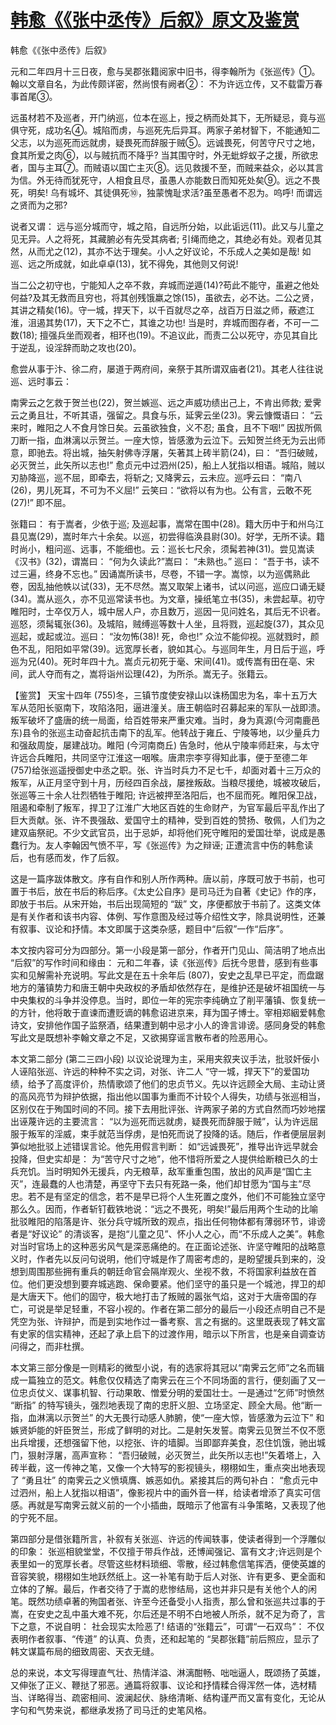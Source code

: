 # [韩愈《《张中丞传》后叙》原文及鉴赏](https://www.vrrw.net/wx/10397.html)

韩愈《《张中丞传》后叙》

元和二年四月十三日夜，愈与吴郡张籍阅家中旧书，得李翰所为《张巡传》①。翰以文章自名，为此传颇详密，然尚恨有阙者②： 不为许远立传，又不载雷万春事首尾③。

远虽材若不及巡者，开门纳巡，位本在巡上，授之柄而处其下，无所疑忌，竟与巡俱守死，成功名④。城陷而虏，与巡死先后异耳。两家子弟材智下，不能通知二父志，以为巡死而远就虏，疑畏死而辞服于贼⑤。远诚畏死，何苦守尺寸之地，食其所爱之肉⑥，以与贼抗而不降乎? 当其围守时，外无蚍蜉蚁子之援，所欲忠者，国与主耳⑦。而贼语以国亡主灭⑧。远见救援不至，而贼来益众，必以其言为信。外无待而犹死守，人相食且尽，虽愚人亦能数日而知死处矣⑨。远之不畏死，明矣! 乌有城坏、其徒俱死⑩，独蒙愧耻求活?虽至愚者不忍为。呜呼! 而谓远之贤而为之邪?

说者又谓： 远与巡分城而守，城之陷，自远所分始，以此诟远(11)。此又与儿童之见无异。人之将死，其藏腑必有先受其病者; 引绳而绝之，其绝必有处。观者见其然，从而尤之(12)，其亦不达于理矣。小人之好议论，不乐成人之美如是哉! 如巡、远之所成就，如此卓卓(13)，犹不得免，其他则又何说!

当二公之初守也，宁能知人之卒不救，弃城而逆遁(14)?苟此不能守，虽避之他处何益?及其无救而且穷也，将其创残饿羸之馀(15)，虽欲去，必不达。二公之贤，其讲之精矣(16)。守一城，捍天下，以千百就尽之卒，战百万日滋之师，蔽遮江淮，沮遏其势(17)，天下之不亡，其谁之功也! 当是时，弃城而图存者，不可一二数(18); 擅强兵坐而观者，相环也(19)。不追议此，而责二公以死守，亦见其自比于逆乱，设淫辞而助之攻也(20)。

愈尝从事于汴、徐二府，屡道于两府间，亲祭于其所谓双庙者(21)。其老人往往说巡、远时事云：

南霁云之乞救于贺兰也(22)，贺兰嫉巡、远之声威功绩出己上，不肯出师救; 爱霁云之勇且壮，不听其语，强留之。具食与乐，延霁云坐(23)。霁云慷慨语曰： “云来时，睢阳之人不食月馀日矣。云虽欲独食，义不忍; 虽食，且不下咽!” 因拔所佩刀断一指，血淋漓以示贺兰。一座大惊，皆感激为云泣下。云知贺兰终无为云出师意，即驰去。将出城，抽矢射佛寺浮屠，矢著其上砖半箭(24)，曰： “吾归破贼，必灭贺兰，此矢所以志也!” 愈贞元中过泗州(25)，船上人犹指以相语。城陷，贼以刃胁降巡，巡不屈，即牵去，将斩之; 又降霁云，云未应。巡呼云曰： “南八(26)，男儿死耳，不可为不义屈!” 云笑曰：“欲将以有为也。公有言，云敢不死(27)!” 即不屈。

张籍曰： 有于嵩者，少依于巡; 及巡起事，嵩常在围中(28)。籍大历中于和州乌江县见嵩(29)，嵩时年六十余矣。以巡，初尝得临涣县尉(30)。好学，无所不读。籍时尚小，粗问巡、远事，不能细也。云：巡长七尺余，须髯若神(31)。尝见嵩读《汉书》(32)，谓嵩曰： “何为久读此?”嵩曰： “未熟也。” 巡曰： “吾于书，读不过三遍，终身不忘也。” 因诵嵩所读书，尽卷，不错一字。嵩惊，以为巡偶熟此卷，因乱抽他帙以试(33)，无不尽然。嵩又取架上诸书，试以问巡，巡应口诵无疑(34)。嵩从巡久，亦不见巡常读书也。为文章，操纸笔立书(35)，未尝起草。初守睢阳时，士卒仅万人，城中居人户，亦且数万，巡因一见问姓名，其后无不识者。巡怒，须髯辄张(36)。及城陷，贼缚巡等数十人坐，且将戮，巡起旋(37)，其众见巡起，或起或泣。巡曰： “汝勿怖(38)! 死，命也!” 众泣不能仰视。巡就戮时，颜色不乱，阳阳如平常(39)。远宽厚长者，貌如其心。与巡同年生，月日后于巡，呼巡为兄(40)。死时年四十九。嵩贞元初死于毫、宋间(41)。或传嵩有田在亳、宋间，武人夺而有之，嵩将诣州讼理(42)，为所杀。嵩无子。张籍云。



【鉴赏】 天宝十四年 (755)冬，三镇节度使安禄山以诛杨国忠为名，率十五万大军从范阳长驱南下，攻陷洛阳，逼进潼关。唐王朝临时召募起来的军队一战即溃。叛军破坏了盛唐的统一局面，给百姓带来严重灾难。当时，身为真源(今河南鹿邑东)县令的张巡主动奋起抗击南下的乱军。他转战于雍丘、宁陵等地，以少量兵力和强敌周旋，屡建战功。睢阳 (今河南商丘) 告急时，他从宁陵率师赶来，与太守许远合兵睢阳，共同坚守江淮这一咽喉。唐肃宗李亨得知此事，便于至德二年 (757)给张巡遥授御史中丞之职。张、许当时兵力不足七千，却面对着十三万众的叛军，从正月坚守到十月，历经四百余战，屡挫叛敌。当粮尽援绝，城被攻破后，张巡等三十余人壮烈牺牲于睢阳; 许远被押至洛阳后，也不屈而死。睢阳保卫战，阻遏和牵制了叛军，捍卫了江淮广大地区百姓的生命财产，为官军最后平乱作出了巨大贡献。张、许不畏强敌、爱国守土的精神，受到百姓的赞扬、敬佩，人们为之建双庙祭祀。不少文武官员，出于忌妒，却将他们死守睢阳的爱国壮举，说成是愚蠢行为。友人李翰因气愤不平，写《张巡传》为之辩诬; 正遭流言中伤的韩愈读后，也有感而发，作了后叙。

这是一篇序跋体散文。序有自作和别人所作两种。唐以前，序既可放于书前，也可置于书后，放在书后的称后序。《太史公自序》是司马迁为自著《史记》作的序，即放于书后。从宋开始，书后出现简短的 “跋” 文，序便都放于书前了。这类文体是有关作者和该书内容、体例、写作意图及经过等介绍性文字，除具说明性，还兼有叙事、议论和抒情。本文即属于这类杂感，题目中“后叙”一作“后序”。

本文按内容可分为四部分。第一小段是第一部分，作者开门见山、简洁明了地点出 “后叙”的写作时间和缘由： 元和二年春，读《张巡传》后抚今思昔，感到有些事实和见解需补充说明。写此文是在五十余年后 (807)，安史之乱早已平定，而盘踞地方的藩镇势力和唐王朝中央政权的矛盾却依然存在，是维护还是破坏祖国统一与中央集权的斗争并没停息。当时，即位一年的宪宗李纯确立了削平藩镇、恢复统一的方针，他将敢于直谏而遭贬谪的韩愈诏进京来，拜为国子博士。宰相郑絪爱韩愈诗文，安排他作国子监祭酒，结果遭到朝中忌才小人的谗言诽谤。感同身受的韩愈写此文是既想补李翰文章之不足，又欲揭穿谣言散布者的险恶用心。

本文第二部分 (第二三四小段) 以议论说理为主，采用夹叙夹议手法，批驳奸佞小人诬陷张巡、许远的种种不实之词，对张、许二人 “守一城，捍天下”的爱国功绩，给予了高度评价，热情歌颂了他们的忠贞节义。先以许远顾全大局、主动让贤的高风亮节为辩护依据，指出他以国事为重而不计较个人得失，功绩与张巡相当，区别仅在于殉国时间的不同。接下去用批评张、许两家子弟的方式自然而巧妙地摆出诬蔑许远的主要流言： “以为巡死而远就虏，疑畏死而辞服于贼”，认为许远屈服于叛军的淫威，束手就范当俘虏，是怕死而说了投降的话。随后，作者便层层剥笋似地批驳上述错误言论。他先用假言判断： 如“远诚畏死”，推导出许远早就会投降，但史实却是： 为“苦守尺寸之地”，他不惜将所爱之人提供给断粮已久的士兵充饥。当时明知外无援兵，内无粮草，敌军重重包围，放出的风声是“国亡主灭”，连最蠢的人也清楚，再坚守下去只有死路一条，他们却甘愿为“国与主”尽忠。若不是有坚定的信念，若不是早已将个人生死置之度外，他们不可能独立坚守那么久。因而，作者斩钉截铁地说：“远之不畏死，明矣!”最后用两个生动的比喻批驳睢阳的陷落是许、张分兵守城所致的观点，指出任何物体都有薄弱环节，诽谤者是“好议论” 的清谈客，是抱“儿童之见”、怀小人之心，而“不乐成人之美”。韩愈对当时官场上的这种恶劣风气是深恶痛绝的。在正面论述张、许坚守睢阳的战略意义时，作者先以反问句说明，他们守城是作了周密考虑的，是盼望援兵到来的，没想到周围那些拥有重兵的朝廷命官会隔岸观火、坐视不救，不将国家利益放在首位。他们更没想到要弃城逃跑、保命要紧。他们坚守的虽只是一个城池，捍卫的却是大唐天下。他们的固守，极大地打击了叛贼的嚣张气焰，这对于大唐帝国的存亡，可说是举足轻重，不容小视的。作者在第二部分的最后一小段还点明自己不是凭空为张、许辩护，而是到实地作过一番考察、言之有据的。这里既表现了韩文富有史家的信实精神，还起了承上启下的过渡作用，暗示以下所言，也是亲自调查访问得之，而非杜撰。

本文第三部分像是一则精彩的微型小说，有的选家将其冠以“南霁云乞师”之名而辑成一篇独立的范文。韩愈仅仅精选了南霁云在三个不同场面的言行，便刻画了又一位忠贞仗义、谋事机智、行动果敢、憎爱分明的爱国壮士。一是通过“乞师”时愤然 “断指” 的特写镜头，强烈地表现了南的忠肝义胆、立场坚定、顾全大局。他“断一指，血淋漓以示贺兰” 的大无畏行动感人肺腑，使“一座大惊，皆感激为云泣下” 和嫉贤妒能的奸臣贺兰，形成了鲜明的对比。二是射矢发誓。南霁云见贺兰不仅不愿出兵增援，还想强留下他，以挖张、许的墙脚。当即鄙弃美食，忍住饥饿，驰出城门，狠射浮屠，高声宣称： “吾归破贼，必灭贺兰，此矢所以志也!”矢着塔上，入砖半截，这一传神之笔，又像一个大特写的影视镜头，栩栩如生，重点突出地表现了 “勇且壮” 的南霁云之义愤填膺、嫉恶如仇。紧接其后的两句补白： “愈贞元中过泗州，船上人犹指以相语”，像影视片中的画外音一样，给读者增添了真实可信感。再就是写南霁云就义前的一个小插曲，既暗示了他富有斗争策略，又表现了他的宁死不屈。

第四部分是借张籍所言，补叙有关张巡、许远的传闻轶事，使读者得到一个浮雕似的印象： 张巡相貌堂堂，不仅擅于带兵作战，还博闻强记、富有文才;许远则是个表里如一的宽厚长者。尽管这些材料琐细、零散，经过韩愈信笔挥洒，便使英雄的音容笑貌，栩栩如生地跃然纸上。这一补笔有助于后人对张、许有更多、更全面和立体的了解。最后，作者交待了于嵩的悲惨结局，这也并非只是有关他个人的闲笔。既然功绩卓著的殉国者张、许至今还备受小人指责，那么曾和张巡共过事的于嵩，在安史之乱中虽大难不死，尔后还是不明不白地被人所杀，就不足为奇了，言下之意，不说自明： 社会现实太险恶了! 结语的“张籍云”，可谓“一石双鸟”： 不仅表明作者叙事、“传道” 的认真、负责，还和起笔的 “吴郡张籍”前后照应，显示了韩文谋篇布局的细致周密、天衣无缝。

总的来说，本文写得理直气壮、热情洋溢、淋漓酣畅、咄咄逼人，既颂扬了英雄，又伸张了正义、鞭挞了邪恶。通篇将叙事、议论和抒情糅合得浑然一体，选材精当、详略得当、疏密相间、波澜起伏、脉络清晰、结构谨严而又富有变化，无论从字句和气势来说，都继承发扬了司马迁的史笔风格。

